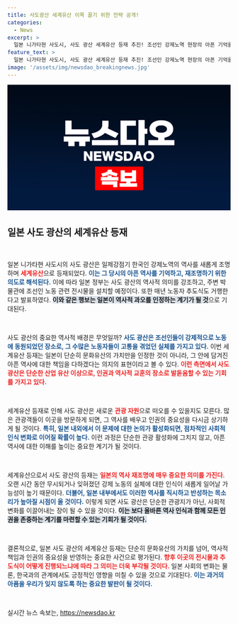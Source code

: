 ```yaml
---
title: 사도광산 세계유산 이목 끌기 위한 전략 공개!
categories:
  - News
excerpt: >
  일본 니가타현 사도시, 사도 광산 세계유산 등재 추진! 조선인 강제노역 현장의 아픈 기억을 되새기며, 새로운 전시와 추도식이 열릴 예정. 진정한 역사의 재조명이 시작된다!
feature_text: >
  일본 니가타현 사도시, 사도 광산 세계유산 등재 추진! 조선인 강제노역 현장의 아픈 기억을 되새기며, 새로운 전시와 추도식이 열릴 예정. 진정한 역사의 재조명이 시작된다!
image: '/assets/img/newsdao_breakingnews.jpg'
---
```


<p><img src="/assets/img/newsdao_breakingnews.jpg" alt="bookingtag 속보" /></p>

<h2 data-ke-size="size26">일본 사도 광산의 세계유산 등재</h2>

<p data-ke-size="size16">&nbsp;</p>

<p>일본 니가타현 사도시의 사도 광산은 일제강점기 한국인 강제노역의 역사를 새롭게 조명하며 <b><span style="color: #ee2323;">세계유산</span></b>으로 등재되었다. <b><span style="color: #1a5490;">이는 그 당시의 아픈 역사를 기억하고, 재조명하기 위한 의도로 해석된다.</span></b> 이에 따라 일본 정부는 사도 광산의 역사적 의미를 강조하고, 주변 박물관에 조선인 노동 관련 전시물을 설치할 예정이다. 또한 매년 노동자 추도식도 거행한다고 발표하였다. <b><span style="background-color: #21538527;">이와 같은 행보는 일본이 역사적 과오를 인정하는 계기가 될 것</span></b>으로 기대된다.</p>

<p data-ke-size="size16">&nbsp;</p>

<p>사도 광산의 중요한 역사적 배경은 무엇일까? <b><span style="color: #1a5490;">사도 광산은 조선인들이 강제적으로 노동에 동원되었던 장소로, 그 수많은 노동자들이 고통을 겪었던 실체를 가지고 있다.</span></b> 이번 세계유산 등재는 일본이 단순히 문화유산의 가치만을 인정한 것이 아니라, 그 안에 담겨진 아픈 역사에 대한 책임을 다하겠다는 의지의 표현이라고 볼 수 있다. <b><span style="color: #ee2323;">이런 측면에서 사도 광산은 단순한 산업 유산 이상으로, 인권과 역사적 교훈의 장소로 발돋움할 수 있는 기회를 가지고 있다.</span></b></p>

<p data-ke-size="size16">&nbsp;</p>

<p>세계유산 등재로 인해 사도 광산은 새로운 <b><span style="color: #ee2323;">관광 자원</span></b>으로 떠오를 수 있을지도 모른다. 많은 관광객들이 이곳을 방문하게 되면, 그 역사를 배우고 인권의 중요성을 다시금 상기하게 될 것이다. <b><span style="color: #1a5490;">특히, 일본 내외에서 이 문제에 대한 논의가 활성화되면, 점차적인 사회적 인식 변화로 이어질 확률이 높다.</span></b> 이런 과정은 단순한 관광 활성화에 그치지 않고, 아픈 역사에 대한 이해를 높이는 중요한 계기가 될 것이다. </p>

<p data-ke-size="size16">&nbsp;</p>

<p>세계유산으로서 사도 광산의 등재는 <b><span style="color: #ee2323;">일본의 역사 재조명에 매우 중요한 의미를 가진다</span></b>. 오랜 시간 동안 무시되거나 잊혀졌던 강제 노동의 실체에 대한 인식이 새롭게 일어날 가능성이 높기 때문이다. <b><span style="color: #1a5490;">더불어, 일본 내부에서도 이러한 역사를 직시하고 반성하는 목소리가 높아질 시점이 올 것이다.</span></b> 이렇게 되면 사도 광산은 단순한 관광지가 아닌, 사회적 변화를 이끌어내는 장이 될 수 있을 것이다. <b><span style="background-color: #21538527;">이는 보다 올바른 역사 인식과 함께 모든 인권을 존중하는 계기를 마련할 수 있는 기회가 될 것이다.</span></b></p>

<p data-ke-size="size16">&nbsp;</p>

<p>결론적으로, 일본 사도 광산의 세계유산 등재는 단순히 문화유산의 가치를 넘어, 역사적 책임과 인권의 중요성을 반영하는 중요한 사건으로 평가된다. <b><span style="color: #ee2323;">향후 이곳의 전시물과 추도식이 어떻게 진행되느냐에 따라 그 의미는 더욱 부각될 것이다.</span></b> 일본 사회의 변화는 물론, 한국과의 관계에서도 긍정적인 영향을 미칠 수 있을 것으로 기대된다. <b><span style="color: #1a5490;">이는 과거의 아픔을 우리가 잊지 않도록 하는 중요한 발판이 될 것이다.</span></b></p>

<p data-ke-size="size16">&nbsp;</p>
실시간 뉴스 속보는, <a href="https://newsdao.kr" rel="dofollow">https://newsdao.kr</a>


